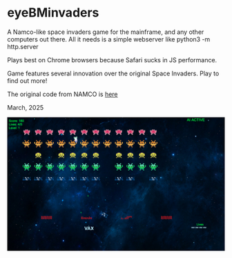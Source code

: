

eyeBMinvaders
=============    

A Namco-like space invaders game for the mainframe, and any other computers out there. All it needs is a simple webserver like python3 -m http.server

Plays best on Chrome browsers because Safari sucks in JS performance. 

Game features several innovation over the original Space Invaders. Play to find out more!

The original code from NAMCO is [here](https://computerarcheology.com/Arcade/SpaceInvaders/Code.html) 

March, 2025   

<img src="screenshot.png">

